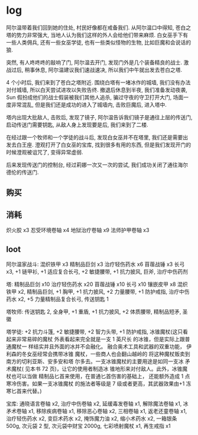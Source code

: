 # log

阿尔温带着我们回到她的住处, 村民好像都在戒备我们. 从阿尔温口中得知, 苍白之塔的势力非常强大, 当地人认为我们这样的外人会给他们带来麻烦. 白女巫手下有一些人类佣兵, 还有一些女巫学徒, 也有一些类似怪物的生物, 比如巨魔和会说话的狼.

突然, 有人咚咚咚的敲响了门, 阿尔温去开门, 发现门外是几个装备精良的战士. 激战过后, 稍事休息, 阿尔温建议我们速战速决, 所以我们中午就出发去苍白之塔.

4 个小时后, 我们来到了苍白之塔附近. 围绕白塔有一堵冰作的城墙, 我们没有办法对付城墙, 所以白天尝试进攻以失败告终. 撤退后休息到半夜, 我们准备发动夜袭, Sun 假扮成他们的战士假装被我们其他人追杀, 骗过守夜的守卫打开大门, 场面一度非常混乱, 但是我们还是成功的进入了城墙内, 击败巨魔后, 进入塔中.

塔内出现大批敌人, 击败后, 发现了镜子, 阿尔温告诉我们镜子是通往上层的传送门, 启动传送门需要钥匙, 从敌人身上发现要是后, 我们来到了二楼.

在经过跟一个牧师和一个学徒的战斗后, 发现白女巫并不在塔里, 我们还是需要出发去白王座. 澄观打开了白女巫的宝库, 找到很多有用的东西, 但是我们发现开门的时候澄观被诅咒了, 变得异常虚弱.

后来发现传送门的控制台, 经过莉娜一次又一次的尝试, 我们成功关闭了通往海尔德伦的传送门.

## 购买

## 消耗

炽火胶 x3
忍受环境卷轴 x4
地狱治疗卷轴 x9
法师护甲卷轴 x3

## loot

阿尔温家战斗: 混织铁甲 x3 精制品巨剑 x3 治疗轻伤药水 x6 苜蓿战锤 x3 长弓 x3, +1 链甲衫, +1 适应复合长弓, +2 敏捷腰带, +1 抗力披风, 巨斧, 治疗中伤药剂

塔: 精制品巨剑 x10 治疗轻伤药水 x20 苜蓿战锤 x10 长弓 x10 镶嵌皮甲 x8 混织铁甲 x2, 精制品巨剑, +1 胸甲, +1 抗力披风, +2 力量腰带, +1 防护戒指, 治疗中伤药水 x2, +5 力量精制品复合长弓, 传送钥匙 1

塔牧师: 传送钥匙 2, 全身甲, +1 重盾, +1 抗力披风, +2 体质腰带, 精制品短矛, 圣徽

塔学徒: +2 抗力斗篷, +2 敏捷腰带, +2 智力头带, +1 防护戒指, 冰锥魔杖(这只看起来非常易碎的魔杖 外表看起来完全就是一支 1 英尺长 的冰锥，但是实际上跟普通魔杖一 样结实并且外面的冰并不会融化。 融合奥术工具和武器的双重功能， 伊利森的冬女巫经常会携带冰锥 魔杖，一些商人也会翻山越岭的 将这种魔杖贩卖到南方的切利亚斯、安多安和塔 尔多去。一支冰锥魔杖的主要用途是如同一支冰 矛术魔杖( 见本书 72 页)，让它的使用者制造冰 锥地形来对付敌人。此外，冰锥魔杖也可以当做 精制品匕首来使用，在普通匕首伤害的基础上， 还能额外造成 1 点寒冷伤害。如果一支冰锥魔杖 的施法者等级是 7 级或者更高，其武器效果由+1 冻寒匕首来代替。)

宝库: 通晓语言卷轴 x2, 治疗中伤卷轴 x2, 延缓毒发卷轴 x1, 解除魔法卷轴 x1, 冰矛术卷轴 x1, 移除疾病卷轴 x1, 移除恶心卷轴 x2, 三相卷轴 x1, 返老还童卷轴 x1, 治疗轻伤药水 x2, 变巨术药水 x2, 掩饰魔力油 x2, 缩小术药水 x2, 一箱银条 500g, 次元袋 2 型, 次元袋中财宝 2000g, 七彩喷射魔杖 x1, 再生戒指 x1
